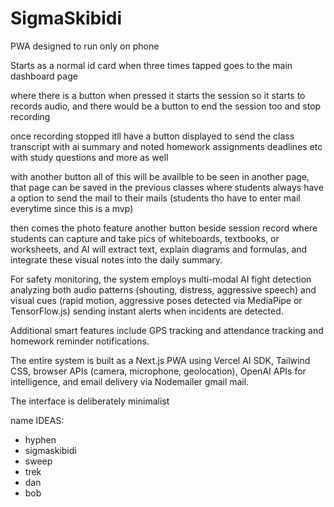 # SigmaSkibidi

PWA designed to run only on phone

Starts as a normal id card when three times tapped goes to the main dashboard page

where there is a button when pressed it starts the session so it starts to records audio, and there would be a button to end the session too and stop recording

once recording stopped itll have a button displayed to send the class transcript with ai summary and noted homework assignments deadlines etc with study questions and more as well

with another button all of this will be availble to be seen in another page, that page can be saved in the previous classes where students always have a option to send the mail to their mails (students tho have to enter mail everytime since this is a mvp)

then comes the photo feature another button beside session record where students can capture and take pics of whiteboards, textbooks, or worksheets, and AI will extract text, explain diagrams and formulas, and integrate these visual notes into the daily summary. 

For safety monitoring, the system employs multi-modal AI fight detection analyzing both audio patterns (shouting, distress, aggressive speech) and visual cues (rapid motion, aggressive poses detected via MediaPipe or TensorFlow.js) sending instant alerts when incidents are detected. 

Additional smart features include GPS tracking and attendance tracking and homework reminder notifications. 

The entire system is built as a Next.js PWA using Vercel AI SDK, Tailwind CSS, browser APIs (camera, microphone, geolocation), OpenAI APIs for intelligence, and email delivery via Nodemailer gmail mail. 

The interface is deliberately minimalist

name IDEAS:
- hyphen
- sigmaskibidi
- sweep
- trek
- dan
- bob